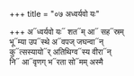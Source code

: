 +++
title = "०७ अध्वर्यवो यः"

+++
अ᳓ध्वर्यवो यः᳓ शत᳓म् आ᳓ सह᳓स्रम्  
भू᳓म्या उप᳓स्थे अ᳓वपज् जघन्वा᳓न्  
कु᳓त्सस्यायो᳓र् अतिथिग्व᳓स्य वीरा᳓न्  
नि᳓ आ᳓वृणग् भ᳓रता सो᳓मम् अस्मै